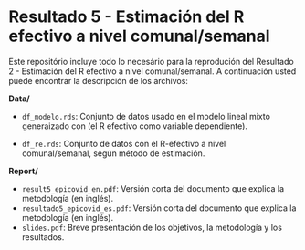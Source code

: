 # Resultado 5 - Estimación del R efectivo a nivel comunal/semanal

Este repositório incluye todo lo necesário para la reprodución del Resultado 2 - 
Estimación del R efectivo a nivel comunal/semanal. A continuación usted puede 
encontrar la descripción de los archivos:

**Data/**

- `df_modelo.rds`: Conjunto de datos usado en el modelo lineal mixto 
generaizado con (el R efectivo como variable dependiente).

- `df_re.rds`: Conjunto de datos con el R-efectivo a nivel 
comunal/semanal, según método de estimación.

**Report/**

- `result5_epicovid_en.pdf`: Versión corta del documento que explica la metodología (en inglés).
- `resultado5_epicovid_es.pdf`: Versión corta del documento que explica la metodología (en inglés).
- `slides.pdf`: Breve presentación de los objetivos, la metodología y 
los resultados.
